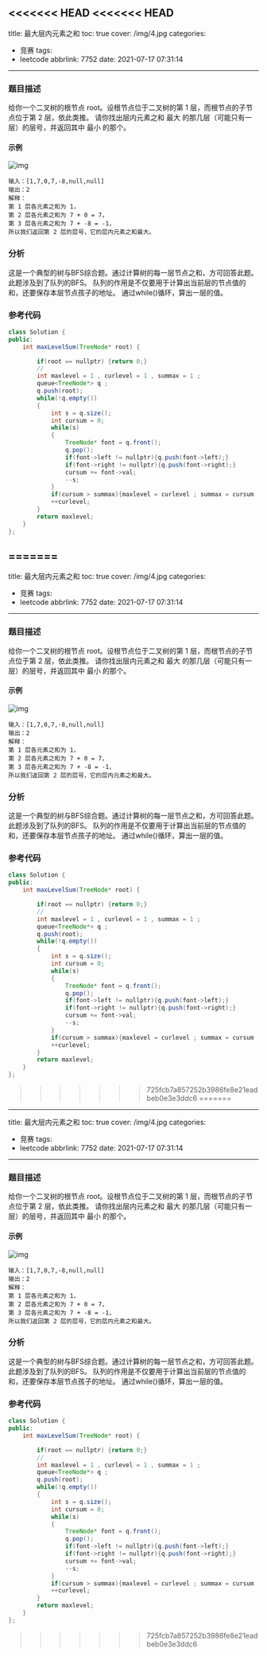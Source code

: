 <<<<<<< HEAD
<<<<<<< HEAD
---
title: 最大层内元素之和
toc: true
cover: /img/4.jpg
categories:
  - 竞赛
tags:
  - leetcode
abbrlink: 7752
date: 2021-07-17 07:31:14
---

### 题目描述

给你一个二叉树的根节点 root。设根节点位于二叉树的第 1 层，而根节点的子节点位于第 2 层，依此类推。
请你找出层内元素之和 最大 的那几层（可能只有一层）的层号，并返回其中 最小 的那个。<!-- more -->

#### 示例

![img](/img/leetcode1502.jpg)

```
输入：[1,7,0,7,-8,null,null]
输出：2
解释：
第 1 层各元素之和为 1，
第 2 层各元素之和为 7 + 0 = 7，
第 3 层各元素之和为 7 + -8 = -1，
所以我们返回第 2 层的层号，它的层内元素之和最大。
```

### 分析

这是一个典型的树与BFS综合题。通过计算树的每一层节点之和，方可回答此题。
此题涉及到了队列的BFS。
队列的作用是不仅要用于计算出当前层的节点值的和，还要保存本层节点孩子的地址。
通过while()循环，算出一层的值。

### 参考代码

```java
class Solution {
public:
    int maxLevelSum(TreeNode* root) {

        if(root == nullptr) {return 0;}
        //
        int maxlevel = 1 , curlevel = 1 , summax = 1 ;
        queue<TreeNode*> q ;
        q.push(root);
        while(!q.empty())
        {
            int s = q.size();
            int cursum = 0;
            while(s)
            {
                TreeNode* font = q.front();
                q.pop();
                if(font->left != nullptr){q.push(font->left);}
                if(font->right != nullptr){q.push(font->right);}
                cursum += font->val;
                --s;
            }
            if(cursum > summax){maxlevel = curlevel ; summax = cursum ; }
            ++curlevel;
        }
        return maxlevel;
    }
};
```

=======
---
title: 最大层内元素之和
toc: true
cover: /img/4.jpg
categories:
  - 竞赛
tags:
  - leetcode
abbrlink: 7752
date: 2021-07-17 07:31:14
---

### 题目描述

给你一个二叉树的根节点 root。设根节点位于二叉树的第 1 层，而根节点的子节点位于第 2 层，依此类推。
请你找出层内元素之和 最大 的那几层（可能只有一层）的层号，并返回其中 最小 的那个。<!-- more -->

#### 示例

![img](/img/leetcode1502.jpg)

```
输入：[1,7,0,7,-8,null,null]
输出：2
解释：
第 1 层各元素之和为 1，
第 2 层各元素之和为 7 + 0 = 7，
第 3 层各元素之和为 7 + -8 = -1，
所以我们返回第 2 层的层号，它的层内元素之和最大。
```

### 分析

这是一个典型的树与BFS综合题。通过计算树的每一层节点之和，方可回答此题。
此题涉及到了队列的BFS。
队列的作用是不仅要用于计算出当前层的节点值的和，还要保存本层节点孩子的地址。
通过while()循环，算出一层的值。

### 参考代码

```java
class Solution {
public:
    int maxLevelSum(TreeNode* root) {

        if(root == nullptr) {return 0;}
        //
        int maxlevel = 1 , curlevel = 1 , summax = 1 ;
        queue<TreeNode*> q ;
        q.push(root);
        while(!q.empty())
        {
            int s = q.size();
            int cursum = 0;
            while(s)
            {
                TreeNode* font = q.front();
                q.pop();
                if(font->left != nullptr){q.push(font->left);}
                if(font->right != nullptr){q.push(font->right);}
                cursum += font->val;
                --s;
            }
            if(cursum > summax){maxlevel = curlevel ; summax = cursum ; }
            ++curlevel;
        }
        return maxlevel;
    }
};
```

>>>>>>> 725fcb7a857252b3986fe8e21eadbeb0e3e3ddc6
=======
---
title: 最大层内元素之和
toc: true
cover: /img/4.jpg
categories:
  - 竞赛
tags:
  - leetcode
abbrlink: 7752
date: 2021-07-17 07:31:14
---

### 题目描述

给你一个二叉树的根节点 root。设根节点位于二叉树的第 1 层，而根节点的子节点位于第 2 层，依此类推。
请你找出层内元素之和 最大 的那几层（可能只有一层）的层号，并返回其中 最小 的那个。<!-- more -->

#### 示例

![img](/img/leetcode1502.jpg)

```
输入：[1,7,0,7,-8,null,null]
输出：2
解释：
第 1 层各元素之和为 1，
第 2 层各元素之和为 7 + 0 = 7，
第 3 层各元素之和为 7 + -8 = -1，
所以我们返回第 2 层的层号，它的层内元素之和最大。
```

### 分析

这是一个典型的树与BFS综合题。通过计算树的每一层节点之和，方可回答此题。
此题涉及到了队列的BFS。
队列的作用是不仅要用于计算出当前层的节点值的和，还要保存本层节点孩子的地址。
通过while()循环，算出一层的值。

### 参考代码

```java
class Solution {
public:
    int maxLevelSum(TreeNode* root) {

        if(root == nullptr) {return 0;}
        //
        int maxlevel = 1 , curlevel = 1 , summax = 1 ;
        queue<TreeNode*> q ;
        q.push(root);
        while(!q.empty())
        {
            int s = q.size();
            int cursum = 0;
            while(s)
            {
                TreeNode* font = q.front();
                q.pop();
                if(font->left != nullptr){q.push(font->left);}
                if(font->right != nullptr){q.push(font->right);}
                cursum += font->val;
                --s;
            }
            if(cursum > summax){maxlevel = curlevel ; summax = cursum ; }
            ++curlevel;
        }
        return maxlevel;
    }
};
```

>>>>>>> 725fcb7a857252b3986fe8e21eadbeb0e3e3ddc6
